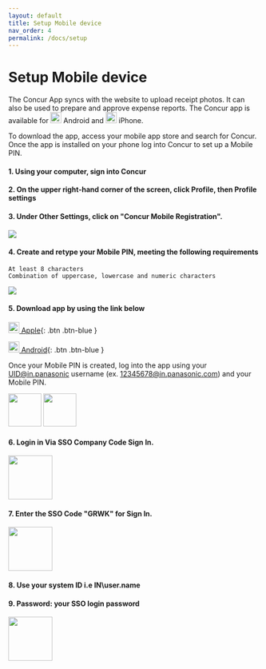 ```yaml
---
layout: default
title: Setup Mobile device
nav_order: 4
permalink: /docs/setup
---
```

# Setup Mobile device

The Concur App syncs with the website to upload receipt photos.  It can also be used to prepare and approve expense reports. The Concur app is available for <img src="{{ site.url }}{{ site.baseurl }}\assets\images\play.png"  height="22" width="22"> Android and <img src="{{ site.url }}{{ site.baseurl }}\assets\images\app.png"  height="22" width="22"> iPhone.

To download the app, access your mobile app store and search for Concur. Once the app is installed on your phone log into Concur to set up a Mobile PIN.

#### 1. Using your computer, sign into Concur

#### 2. On the upper right-hand corner of the screen, click Profile, then Profile settings

#### 3. Under Other Settings, click on "Concur Mobile Registration".

<img src="{{ site.url }}{{ site.baseurl }}\assets\images\mobi\mob1.png"> 

#### 4. Create and retype your Mobile PIN, meeting the following requirements

```
At least 8 characters
Combination of uppercase, lowercase and numeric characters
```
<img src="{{ site.url }}{{ site.baseurl }}\assets\images\mobi\mob2.png"> 

#### 5. Download app by using the link below

[<img src="{{ site.url }}{{ site.baseurl }}\assets\images\app.png"  height="22" width="22"> Apple](https://itunes.apple.com/us/app/concur-travel-receipts-expense/id335023774?mt=8){: .btn .btn-blue }

[<img src="{{ site.url }}{{ site.baseurl }}\assets\images\play.png"  height="22" width="22"> Android](https://play.google.com/store/apps/details?id=com.concur.breeze&hl=en){: .btn .btn-blue }

Once your Mobile PIN is created, log into the app using your UID@in.panasonic username (ex. 12345678@in.panasonic.com) and your Mobile PIN.

<img src="{{ site.url }}{{ site.baseurl }}\assets\images\mobi\mob3.jpg" width="66"> 

<img src="{{ site.url }}{{ site.baseurl }}\assets\images\mobi\mob3a.png" width="66"> 

#### 6. Login in Via SSO Company Code Sign In.

<img src="{{ site.url }}{{ site.baseurl }}\assets\images\mobi\mob4.jpg" width="88"> 

#### 7. Enter the SSO Code "GRWK" for Sign In.

<img src="{{ site.url }}{{ site.baseurl }}\assets\images\mobi\mob5.jpg" width="88"> 

#### 8. Use your system ID i.e IN\user.name

#### 9. Password: your SSO login password

<img src="{{ site.url }}{{ site.baseurl }}\assets\images\mobi\mob6.jpg" width="88"> 
